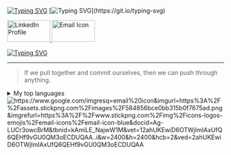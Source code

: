 [![Typing SVG](https://readme-typing-svg.demolab.com?font=Fira+Code&weight=700&size=25&pause=1000&color=130976&width=800&height=40&lines=Hallo+Genie.%F0%9F%91%A8%E2%80%8D%F0%9F%92%BB;Mein+Name+ist+Ahmed+El-Gohary.;Ich+setze+meine+fantasie+auf+den+Mars.%F0%9F%9A%80+;+Der+Fingerabdruch+ist+nich+unser+weg+.%E2%9C%A8)](https://git.io/typing-svg)
[![Typing SVG](https://readme-typing-svg.demolab.com?font=Fira+Code&weight=500&pause=2000&color=F72EDE&multiline=true&width=700&height=135&lines=Embedded+System+Software+Engineer.;Skilled+in+AI%2C+Machine+Learning+and+Data+Science.+;Passionate+about+AI+and+Robotics.+;Dedicated+to+pushing+innovation+boundaries+in+technology.)](https://git.io/typing-svg)



<a href="https://www.linkedin.com/in/a7med-elgo7ary">
    <img src="https://github.com/user-attachments/assets/cb57092c-7443-4d26-bc0a-a824714ef175" alt="LinkedIn Profile" width="100" height="50">
</a>

<a href="mailto:a7medelgohary@gmail.com">
    <img src="" alt="Email Icon" width="100" height="50">
</a>

[![Typing SVG](https://readme-typing-svg.demolab.com?font=Fira+Code&weight=500&pause=2000&color=E4F72E&background=32AEFF00&width=50&lines=%F0%9F%93%A7+)](mailto:a7medelgohary@gmail.com)

---
> If we pull together and commit ourselves, then we can push through anything.


<details>
<summary>My top languages</summary>

| Rank | Languages |
|-----:|-----------|
|     1|    C      |
|     2|   C++     |
|     3|  PYTHON   |

</details>


<picture>
 <source media="(prefers-color-scheme: dark)" srcset="https://www.google.com/imgresq=email%20icon&imgurl=https%3A%2F%2Fassets.stickpng.com%2Fimages%2F584856bce0bb315b0f7675ad.png&imgrefurl=https%3A%2F%2Fwww.stickpng.com%2Fimg%2Ficons-logos-emojis%2Femail-icons%2Femail-icon-blue&docid=Ag-LUCr3owcBrM&tbnid=kAmiLE_NajwW1M&vet=12ahUKEwiD6OTWjImIAxUfQ6QEHf9vGU0QM3oECDUQAA..i&w=2400&h=2400&hcb=2&ved=2ahUKEwiD6OTWjImIAxUfQ6QEHf9vGU0QM3oECDUQAA">
 <source media="(prefers-color-scheme: light)" srcset="https://www.google.com/imgresq=email%20icon&imgurl=https%3A%2F%2Fassets.stickpng.com%2Fimages%2F584856bce0bb315b0f7675ad.png&imgrefurl=https%3A%2F%2Fwww.stickpng.com%2Fimg%2Ficons-logos-emojis%2Femail-icons%2Femail-icon-blue&docid=Ag-LUCr3owcBrM&tbnid=kAmiLE_NajwW1M&vet=12ahUKEwiD6OTWjImIAxUfQ6QEHf9vGU0QM3oECDUQAA..i&w=2400&h=2400&hcb=2&ved=2ahUKEwiD6OTWjImIAxUfQ6QEHf9vGU0QM3oECDUQAA">
 <img alt="https://www.google.com/imgresq=email%20icon&imgurl=https%3A%2F%2Fassets.stickpng.com%2Fimages%2F584856bce0bb315b0f7675ad.png&imgrefurl=https%3A%2F%2Fwww.stickpng.com%2Fimg%2Ficons-logos-emojis%2Femail-icons%2Femail-icon-blue&docid=Ag-LUCr3owcBrM&tbnid=kAmiLE_NajwW1M&vet=12ahUKEwiD6OTWjImIAxUfQ6QEHf9vGU0QM3oECDUQAA..i&w=2400&h=2400&hcb=2&ved=2ahUKEwiD6OTWjImIAxUfQ6QEHf9vGU0QM3oECDUQAA" src="https://www.google.com/imgresq=email%20icon&imgurl=https%3A%2F%2Fassets.stickpng.com%2Fimages%2F584856bce0bb315b0f7675ad.png&imgrefurl=https%3A%2F%2Fwww.stickpng.com%2Fimg%2Ficons-logos-emojis%2Femail-icons%2Femail-icon-blue&docid=Ag-LUCr3owcBrM&tbnid=kAmiLE_NajwW1M&vet=12ahUKEwiD6OTWjImIAxUfQ6QEHf9vGU0QM3oECDUQAA..i&w=2400&h=2400&hcb=2&ved=2ahUKEwiD6OTWjImIAxUfQ6QEHf9vGU0QM3oECDUQAA">
</picture>
 

